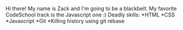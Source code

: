 Hi there!  My name is Zack and I'm going to be a blackbelt.  My favorite CodeSchool track is the Javascript one :)
Deadly skills:
*HTML
*CSS
*Javascript
*Git
*Killing history using git rebase
